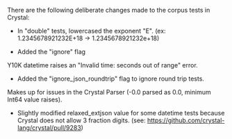 There are the following deliberate changes made to the corpus tests in Crystal:

- In "double" tests, lowercased the exponent "E". (ex: 1.2345678921232E+18 -> 1.2345678921232e+18)

- Added the "ignore" flag

Y10K datetime raises an "Invalid time: seconds out of range" error.

- Added the "ignore_json_roundtrip" flag to ignore round trip tests.

Makes up for issues in the Crystal Parser (-0.0 parsed as 0.0, minimum Int64 value raises).

- Slightly modified relaxed_extjson value for some datetime tests because Crystal does not allow 3 fraction digits. (see: https://github.com/crystal-lang/crystal/pull/9283)